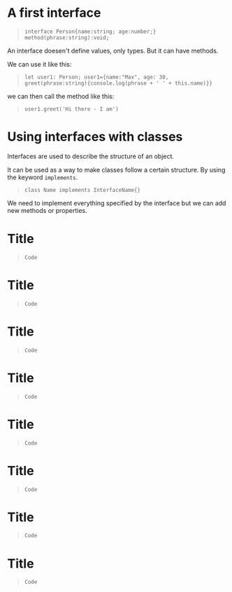 # A first interface

> `interface Person{name:string; age:number;} method(phrase:string):void;`

An interface doesen't define values, only types. But it can have methods.

We can use it like this:

> `let user1: Person; user1={name:"Max", age: 30, greet(phrase:string){console.log(phrase + ' ' + this.name)}}`

we can then call the method like this:

> `user1.greet('Hi there - I am')`

# Using interfaces with classes

Interfaces are used to describe the structure of an object.

It can be used as a way to make classes follow a certain structure. By using the keyword `implements`.

> `class Name implements InterfaceName{}`

We need to implement everything specified by the interface but we can add new methods or properties.

# Title

> `Code `

# Title

> `Code `

# Title

> `Code `

# Title

> `Code `

# Title

> `Code `

# Title

> `Code `

# Title

> `Code `

# Title

> `Code `
